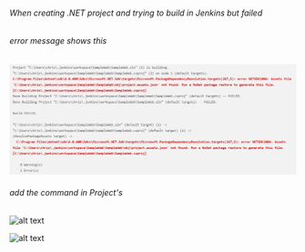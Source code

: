 ###### When creating _.NET_ project and trying to build in _Jenkins_ but failed
###### error message shows this

![alt text](https://github.com/christal5299/Jenkins_MSBuild/blob/main/images/jenkins%20error%20message.png)

###### add the command in Project's 
![alt text]([https://github.com/christal5299/Jenkins_MSBuild/blob/main/images/jenkins%20error%20message.png](https://github.com/christal5299/Jenkins_MSBuild/blob/main/images/jenkins_build_msbuild1.png))

![alt text]([https://github.com/christal5299/Jenkins_MSBuild/blob/main/images/jenkins%20error%20message.png](https://github.com/christal5299/Jenkins_MSBuild/blob/main/images/jenkins_build_msbuild2.png))

